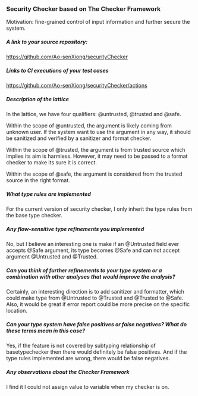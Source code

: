 ### Security Checker based on The Checker Framework
Motivation: fine-grained control of input information and further secure the system.

##### A link to your source repository:
https://github.com/Ao-senXiong/securityChecker
##### Links to CI executions of your test cases
https://github.com/Ao-senXiong/securityChecker/actions


##### Description of the lattice
In the lattice, we have four qualifiers: @untrusted, @trusted and @safe.

Within the scope of @untrusted, 
the argument is likely coming from unknown user.
If the system want to use the argument in any way, 
it should be sanitized and verified by a sanitizer and format checker.

Within the scope of @trusted, 
the argument is from trusted source which implies its aim is harmless.
However, it may need to be passed to a format checker to make its sure it is correct.

Within the scope of @safe,
the argument is considered from the trusted source in the right format.

##### What type rules are implemented

For the current version of security checker, 
I only inherit the type rules from the base type checker. 

##### Any flow-sensitive type refinements you implemented

No, 
but I believe an interesting one is make if an @Untrusted field ever accepts @Safe argument,
its type becomes @Safe and can not accept argument @Untrusted and @Trusted.

##### Can you think of further refinements to your type system or a combination with other analyses that would improve the analysis?

Certainly, an interesting direction is to add sanitizer and formatter,
which could make type from @Untrusted to @Trusted and @Trusted to @Safe.
Also, it would be great if error report could be more precise on the specific location.

##### Can your type system have false positives or false negatives? What do these terms mean in this case?

Yes, if the feature is not covered by subtyping relationship of basetypechecker
then there would definitely be false positives.
And if the type rules implemented are wrong, there would be false negatives.
##### Any observations about the Checker Framework
I find it I could not assign value to variable when my checker is on.